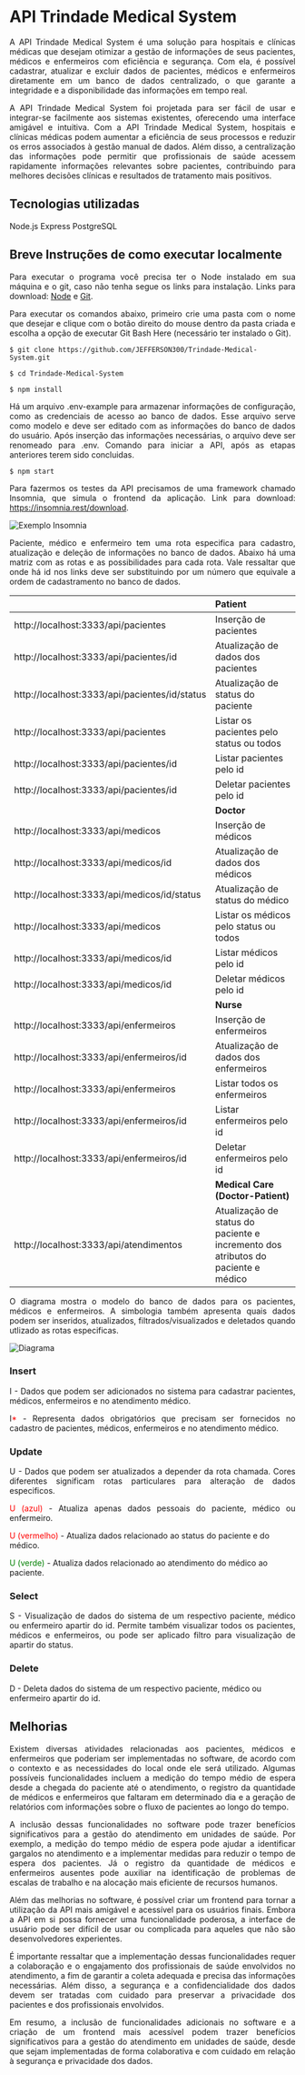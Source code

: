 # API Trindade Medical System

<p align="justify">A API Trindade Medical System é uma solução para hospitais e clínicas médicas que desejam otimizar a gestão de informações de seus pacientes, médicos e enfermeiros com eficiência e segurança. Com ela, é possível cadastrar, atualizar e excluir dados de pacientes, médicos e enfermeiros diretamente em um banco de dados centralizado, o que garante a integridade e a disponibilidade das informações em tempo real.</p>
<p align="justify">A API Trindade Medical System foi projetada para ser fácil de usar e integrar-se facilmente aos sistemas existentes, oferecendo uma interface amigável e intuitiva. 
Com a API Trindade Medical System, hospitais e clínicas médicas podem aumentar a eficiência de seus processos e reduzir os erros associados à gestão manual de dados. Além disso, a centralização das informações pode permitir que profissionais de saúde acessem rapidamente informações relevantes sobre pacientes, contribuindo para melhores decisões clínicas e resultados de tratamento mais positivos.</p>

## Tecnologias utilizadas

Node.js
Express
PostgreSQL

## Breve Instruções de como executar localmente

<p align="justify">Para executar o programa você precisa ter o Node instalado em sua máquina e o git, caso não tenha segue os links para instalação. Links para download: <a href="https://nodejs.org/en/download"> Node</a> e <a href="https://git-scm.com/downloads">Git</a>.

<p align="justify">Para executar os comandos abaixo, primeiro crie uma pasta com o nome que desejar e clique com o botão direito do mouse dentro da pasta criada e escolha a opção de executar Git Bash Here (necessário ter instalado o Git).</p>

```
$ git clone https://github.com/JEFFERSON300/Trindade-Medical-System.git

$ cd Trindade-Medical-System

$ npm install
```

<p align="justify">Há um arquivo .env-example para armazenar informações de configuração, como as credenciais de acesso ao banco de dados. Esse arquivo serve como modelo e deve ser editado com as informações do banco de dados do usuário. Após inserção das informações necessárias, o arquivo deve ser renomeado para .env. Comando para iniciar a API, após as etapas anteriores terem sido concluidas. </p>

```
$ npm start
```

<p align="justify">Para fazermos os testes da API precisamos de uma framework chamado Insomnia, que simula o frontend da aplicação. Link para download: <a href="https://insomnia.rest/download">https://insomnia.rest/download</a>.</p>

![Exemplo Insomnia](/images/Projeto.png)

<p align="justify">Paciente, médico e enfermeiro tem uma rota especifica para cadastro, atualização e deleção de informações no banco de dados. Abaixo há uma matriz com as rotas e as possibilidades para cada rota. Vale ressaltar que onde há id nos links deve ser substituindo por um número que equivale a ordem de cadastramento no banco de dados.</p>

|                                               | Patient                                                                           |
| :-------------------------------------------- | :-------------------------------------------------------------------------------- |
| http://localhost:3333/api/pacientes           | Inserção de pacientes                                                             |
| http://localhost:3333/api/pacientes/id        | Atualização de dados dos pacientes                                                |
| http://localhost:3333/api/pacientes/id/status | Atualização de status do paciente                                                 |
| http://localhost:3333/api/pacientes           | Listar os pacientes pelo status ou todos                                          |
| http://localhost:3333/api/pacientes/id        | Listar pacientes pelo id                                                          |
| http://localhost:3333/api/pacientes/id        | Deletar pacientes pelo id                                                         |
|                                               | **Doctor**                                                                        |
| http://localhost:3333/api/medicos             | Inserção de médicos                                                               |
| http://localhost:3333/api/medicos/id          | Atualização de dados dos médicos                                                  |
| http://localhost:3333/api/medicos/id/status   | Atualização de status do médico                                                   |
| http://localhost:3333/api/medicos             | Listar os médicos pelo status ou todos                                            |
| http://localhost:3333/api/medicos/id          | Listar médicos pelo id                                                            |
| http://localhost:3333/api/medicos/id          | Deletar médicos pelo id                                                           |
|                                               | **Nurse**                                                                         |
| http://localhost:3333/api/enfermeiros         | Inserção de enfermeiros                                                           |
| http://localhost:3333/api/enfermeiros/id      | Atualização de dados dos enfermeiros                                              |
| http://localhost:3333/api/enfermeiros         | Listar todos os enfermeiros                                                       |
| http://localhost:3333/api/enfermeiros/id      | Listar enfermeiros pelo id                                                        |
| http://localhost:3333/api/enfermeiros/id      | Deletar enfermeiros pelo id                                                       |
|                                               | **Medical Care (Doctor-Patient)**                                                 |
| http://localhost:3333/api/atendimentos        | Atualização de status do paciente e incremento dos atributos do paciente e médico |

<p align="justify">O diagrama mostra o modelo do banco de dados para os pacientes, médicos e enfermeiros. A simbologia também apresenta quais dados podem ser inseridos, atualizados, filtrados/visualizados e deletados quando utlizado as rotas especificas.</p>

![Diagrama](/images/Diagrama.png)

### Insert

<p align="justify">I - Dados que podem ser adicionados no sistema para cadastrar pacientes, médicos, enfermeiros e no atendimento médico. </p>
<p align="justify">I<span style="color:red">*</span> - Representa dados obrigatórios que precisam ser fornecidos no cadastro de pacientes, médicos, enfermeiros e no atendimento médico.</p>

### Update

<p align="justify">U - Dados que podem ser atualizados a depender da rota chamada. Cores diferentes significam rotas particulares para alteração de dados especificos. </p>
<p align="justify"> <span style="color:red">U (azul)</span> - Atualiza apenas dados pessoais do paciente, médico ou enfermeiro.</p>
<span style="color:red">U (vermelho)</span> - Atualiza dados relacionado ao status do paciente e do médico. </p>
<span style="color:green">U (verde)</span> - Atualiza dados relacionado ao atendimento do médico ao paciente.

### Select

<p align="justify">S - Visualização de dados do sistema de um respectivo paciente, médico ou enfermeiro apartir do id. Permite também visualizar todos os pacientes, médicos e enfermeiros, ou pode ser aplicado filtro para visualização de apartir do status. <p>

### Delete

D - Deleta dados do sistema de um respectivo paciente, médico ou enfermeiro apartir do id. <p>

## Melhorias
  
<p align="justify">Existem diversas atividades relacionadas aos pacientes, médicos e enfermeiros que poderiam ser implementadas no software, de acordo com o contexto e as necessidades do local onde ele será utilizado. Algumas possíveis funcionalidades incluem a medição do tempo médio de espera desde a chegada do paciente até o atendimento, o registro da quantidade de médicos e enfermeiros que faltaram em determinado dia e a geração de relatórios com informações sobre o fluxo de pacientes ao longo do tempo.</p>

<p align="justify">A inclusão dessas funcionalidades no software pode trazer benefícios significativos para a gestão do atendimento em unidades de saúde. Por exemplo, a medição do tempo médio de espera pode ajudar a identificar gargalos no atendimento e a implementar medidas para reduzir o tempo de espera dos pacientes. Já o registro da quantidade de médicos e enfermeiros ausentes pode auxiliar na identificação de problemas de escalas de trabalho e na alocação mais eficiente de recursos humanos.</p>

<p align="justify">Além das melhorias no software, é possível criar um frontend para tornar a utilização da API mais amigável e acessível para os usuários finais. Embora a API em si possa fornecer uma funcionalidade poderosa, a interface de usuário pode ser difícil de usar ou complicada para aqueles que não são desenvolvedores experientes.</p>

<p align="justify">É importante ressaltar que a implementação dessas funcionalidades requer a colaboração e o engajamento dos profissionais de saúde envolvidos no atendimento, a fim de garantir a coleta adequada e precisa das informações necessárias. Além disso, a segurança e a confidencialidade dos dados devem ser tratadas com cuidado para preservar a privacidade dos pacientes e dos profissionais envolvidos.</p>
<p align="justify">Em resumo, a inclusão de funcionalidades adicionais no software e a criação de um frontend mais acessível podem trazer benefícios significativos para a gestão do atendimento em unidades de saúde, desde que sejam implementadas de forma colaborativa e com cuidado em relação à segurança e privacidade dos dados.</p>

